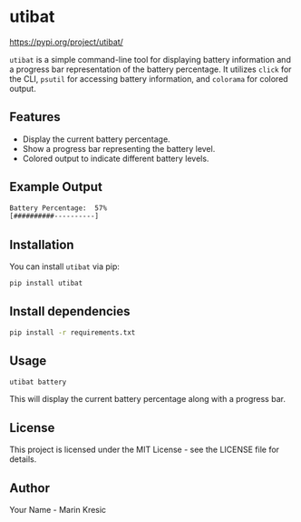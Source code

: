 # utibat

https://pypi.org/project/utibat/

`utibat` is a simple command-line tool for displaying battery information and a progress bar representation of the battery percentage. It utilizes `click` for the CLI, `psutil` for accessing battery information, and `colorama` for colored output.

## Features

- Display the current battery percentage.
- Show a progress bar representing the battery level.
- Colored output to indicate different battery levels.

## Example Output
```sh
Battery Percentage:  57%
[##########----------]
```

## Installation

You can install `utibat` via pip:

```sh
pip install utibat
```
## Install dependencies
```sh
pip install -r requirements.txt
```
## Usage
```sh
utibat battery
```
This will display the current battery percentage along with a progress bar.

## License
This project is licensed under the MIT License - see the LICENSE file for details.

## Author
Your Name - Marin Kresic
